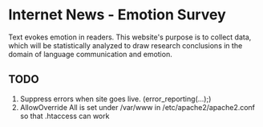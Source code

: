 # Internet News - Emotion Survey

Text evokes emotion in readers. This website's purpose is to collect data, which will be statistically analyzed to draw research conclusions in the domain of language communication and emotion.


## TODO

1. Suppress errors when site goes live. (error_reporting(...);)
2. AllowOverride All is set under /var/www in /etc/apache2/apache2.conf so that .htaccess can work